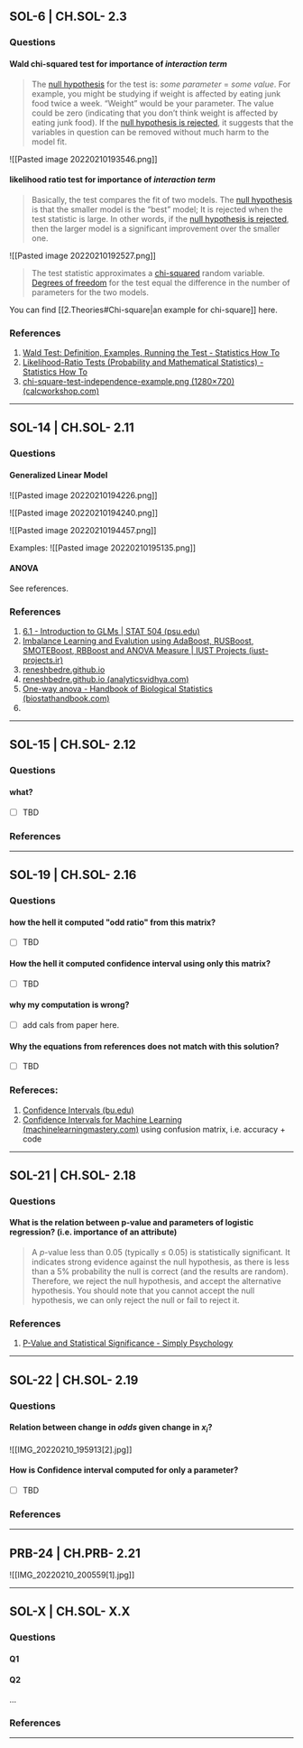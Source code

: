 ## SOL-6 | CH.SOL- 2.3

### Questions
#### Wald chi-squared test for importance of *interaction term*
>The [null hypothesis](https://www.statisticshowto.com/probability-and-statistics/null-hypothesis/) for the test is: _some parameter_ = _some value_. For example, you might be studying if weight is affected by eating junk food twice a week. “Weight” would be your parameter. The value could be zero (indicating that you don’t think weight is affected by eating junk food). If the [null hypothesis is rejected](https://www.statisticshowto.com/probability-and-statistics/hypothesis-testing/support-or-reject-null-hypothesis/), it suggests that the variables in question can be removed without much harm to the model fit.

![[Pasted image 20220210193546.png]]

#### likelihood ratio test for importance of *interaction term*
>Basically, the test compares the fit of two models. The [null hypothesis](https://www.statisticshowto.com/probability-and-statistics/null-hypothesis/) is that the smaller model is the “best” model; It is rejected when the test statistic is large. In other words, if the [null hypothesis is rejected](https://www.statisticshowto.com/probability-and-statistics/hypothesis-testing/support-or-reject-null-hypothesis/), then the larger model is a significant improvement over the smaller one.

![[Pasted image 20220210192527.png]]

>The test statistic approximates a [chi-squared](https://www.statisticshowto.com/probability-and-statistics/chi-square/) random variable. [Degrees of freedom](https://www.statisticshowto.com/probability-and-statistics/hypothesis-testing/degrees-of-freedom/) for the test equal the difference in the number of parameters for the two models.

You can find [[2.Theories#Chi-square|an example for chi-square]] here.
### References
1. [Wald Test: Definition, Examples, Running the Test - Statistics How To](https://www.statisticshowto.com/wald-test/)
2. [Likelihood-Ratio Tests (Probability and Mathematical Statistics) - Statistics How To](https://www.statisticshowto.com/likelihood-ratio-tests/)
3. [chi-square-test-independence-example.png (1280×720) (calcworkshop.com)](https://calcworkshop.com/wp-content/uploads/chi-square-test-independence-example.png)
------


## SOL-14 | CH.SOL- 2.11
### Questions
#### Generalized Linear Model
![[Pasted image 20220210194226.png]]

![[Pasted image 20220210194240.png]]

![[Pasted image 20220210194457.png]]

Examples:
![[Pasted image 20220210195135.png]]

#### ANOVA
See references.

### References
1. [6.1 - Introduction to GLMs | STAT 504 (psu.edu)](https://online.stat.psu.edu/stat504/lesson/6/6.1)
2. [Imbalance Learning and Evalution using AdaBoost, RUSBoost, SMOTEBoost, RBBoost and ANOVA Measure | IUST Projects (iust-projects.ir)](http://iust-projects.ir/post/pr02/)
3. [reneshbedre.github.io](https://reneshbedre.github.io/blog/anova.html)
4. [reneshbedre.github.io (analyticsvidhya.com)](https://www.analyticsvidhya.com/blog/2018/01/anova-analysis-of-variance/)
5. [One-way anova - Handbook of Biological Statistics (biostathandbook.com)](http://www.biostathandbook.com/onewayanova.html)
6. 
------


## SOL-15 | CH.SOL- 2.12

### Questions
#### what?
- [ ] TBD


### References

--------

## SOL-19 | CH.SOL- 2.16

### Questions
#### how the hell it computed "odd ratio" from this matrix?
- [ ] TBD 
#### How the hell it computed confidence interval using only this matrix?
- [ ] TBD
#### why my computation is wrong?
- [ ]  add cals from paper here.  
#### Why the equations from references does not match with this solution?
- [ ] TBD

### Refereces:
1. [Confidence Intervals (bu.edu)](https://sphweb.bumc.bu.edu/otlt/mph-modules/bs/bs704_confidence_intervals/bs704_confidence_intervals_print.html) 
2. [Confidence Intervals for Machine Learning (machinelearningmastery.com)](https://machinelearningmastery.com/confidence-intervals-for-machine-learning/) using confusion matrix, i.e. accuracy + code

------

## SOL-21 | CH.SOL- 2.18

### Questions
#### What is the relation between p-value and parameters of logistic regression? (i.e. importance of an attribute)
>A _p_-value less than 0.05 (typically ≤ 0.05) is statistically significant. It indicates strong evidence against the null hypothesis, as there is less than a 5% probability the null is correct (and the results are random). Therefore, we reject the null hypothesis, and accept the alternative hypothesis.
>You should note that you cannot accept the null hypothesis, we can only reject the null or fail to reject it.

### References
1. [P-Value and Statistical Significance - Simply Psychology](https://www.simplypsychology.org/p-value.html)
------

## SOL-22 | CH.SOL- 2.19

### Questions
#### Relation between change in *odds* given change in $x_i$?
![[IMG_20220210_195913[2].jpg]]
#### How is Confidence interval computed for only a parameter?
- [ ] TBD

### References
--------

## PRB-24 | CH.PRB- 2.21
![[IMG_20220210_200559[1].jpg]]

--------
## SOL-X | CH.SOL- X.X

### Questions
#### Q1
#### Q2
...

### References
------